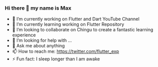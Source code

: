 ### Hi there 👋 my name is Max

- 🔭 I’m currently working on Flutter and Dart YouTube Channel
- 🌱 I’m currently learning working on Flutter Repository
- 👯 I’m looking to collaborate on Chingu to create a fantastic learning experience
- 🤔 I’m looking for help with ...
- 💬 Ask me about anything
- 📫 How to reach me: https://twitter.com/flutter_exp
- ⚡ Fun fact: I sleep longer than I am awake
